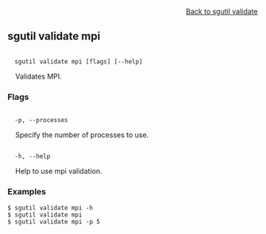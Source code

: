 <div id="readme" class="Box-body readme blob js-code-block-container">
<article class="markdown-body entry-content p-3 p-md-6" itemprop="text">
<p align="right">
<a href="https://github.com/fpgasystems/hacc/blob/main/CLI/docs/sgutil-validate.md#sg-validate">Back to sgutil validate</a>
</p>

## sgutil validate mpi

<code>
  sgutil validate mpi [flags] [--help]
</code>
<p>
  &nbsp; &nbsp; Validates MPI.
</p>

### Flags
<code>
  -p, --processes <string>
</code>
<p>
  &nbsp; &nbsp; Specify the number of processes to use.
</p>

<code>
  -h, --help <string>
</code>
<p>
  &nbsp; &nbsp; Help to use mpi validation.
</p>

### Examples
```
$ sgutil validate mpi -h
$ sgutil validate mpi
$ sgutil validate mpi -p 5
```